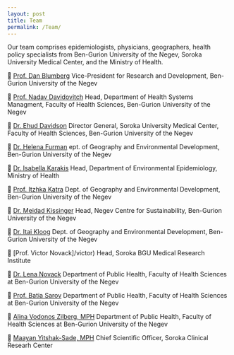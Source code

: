 ```yaml
---
layout: post
title: Team
permalink: /Team/
---
```

<style>
.box.special {
    text-align: left;
}
</style>
Our team comprises epidemiologists, physicians, geographers, health policy specialists from Ben-Gurion University of the Negev, Soroka University Medical Center, and the Ministry of Health. 

 [Prof. Dan Blumberg](/blumberg) Vice-President for Research and Development, Ben-Gurion University of the Negev  

 [Prof. Nadav Davidovitch](/nadav) Head, Department of Health Systems Managment, Faculty of Health Sciences, Ben-Gurion University of the Negev

 [Dr. Ehud Davidson](/Ehud) Director General, Soroka University Medical Center, Faculty of Health Sciences, Ben-Gurion University of the Negev

 [Dr. Helena Furman](/furman)  ept. of Geography and Environmental Development, Ben-Gurion University of the Negev

 [Dr. Isabella Karakis](/karakis) Head, Department of Environmental Epidemiology, Ministry of Health

 [Prof. Itzhka Katra](/katra) Dept. of Geography and Environmental Development, Ben-Gurion University of the Negev

 [Dr. Meidad Kissinger](/kissinger) Head, Negev Centre for Sustainability, Ben-Gurion University of the Negev

 [Dr. Itai Kloog](/kloog) Dept. of Geography and Environmental Development, Ben-Gurion University of the Negev

 [Prof. Victor Novack]/victor) Head, Soroka BGU Medical Research Institute

 [Dr. Lena Novack](/lena) Department of Public Health, Faculty of Health Sciences at Ben-Gurion University of the Negev

 [Prof. Batia Sarov](/sarov) Department of Public Health, Faculty of Health Sciences at Ben-Gurion University of the Negev

 [Alina Vodonos Zilberg, MPH](/alina) Department of Public Health, Faculty of Health Sciences at Ben-Gurion University of the Negev

 [Maayan Yitshak-Sade, MPH](/maayan) Chief Scientific Officer, Soroka Clinical Researh Center
